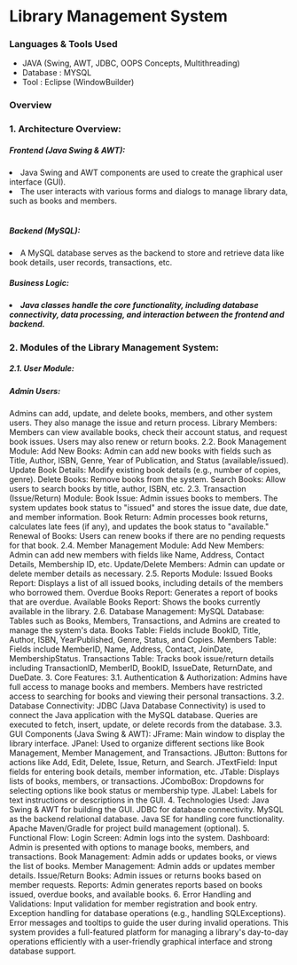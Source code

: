<h1>Library Management System</h1>
<div>
<h3>Languages & Tools Used </h3>
<ul>
<li>JAVA (Swing, AWT, JDBC, OOPS Concepts, Multithreading)</l1>
<li>Database : MYSQL</l1>
<li>Tool : Eclipse (WindowBuilder)</l1>
</ul>
<div>
<h3>Overview</h3>
<div>
<h3>1. Architecture Overview:</h3>
<h5>Frontend (Java Swing & AWT):</h5>
<li>Java Swing and AWT components are used to create the graphical user interface (GUI). </li>
<li>The user interacts with various forms and dialogs to manage library data, such as books and members.</li>
<br>
<h5>Backend (MySQL):</h5>
<li>A MySQL database serves as the backend to store and retrieve data like book details, user records, transactions, etc.</li>
<h5>Business Logic:<h5>
<li>Java classes handle the core functionality, including database connectivity, data processing, and interaction between the frontend and backend.</li>

<h3>2. Modules of the Library Management System:</h3>
<h5>2.1. User Module:</h5>
<h5>Admin Users:</h5>
Admins can add, update, and delete books, members, and other system users.
They also manage the issue and return process.
Library Members:
Members can view available books, check their account status, and request book issues.
Users may also renew or return books.
2.2. Book Management Module:
Add New Books:
Admin can add new books with fields such as Title, Author, ISBN, Genre, Year of Publication, and Status (available/issued).
Update Book Details:
Modify existing book details (e.g., number of copies, genre).
Delete Books:
Remove books from the system.
Search Books:
Allow users to search books by title, author, ISBN, etc.
2.3. Transaction (Issue/Return) Module:
Book Issue:
Admin issues books to members. The system updates book status to "issued" and stores the issue date, due date, and member information.
Book Return:
Admin processes book returns, calculates late fees (if any), and updates the book status to "available."
Renewal of Books:
Users can renew books if there are no pending requests for that book.
2.4. Member Management Module:
Add New Members:
Admin can add new members with fields like Name, Address, Contact Details, Membership ID, etc.
Update/Delete Members:
Admin can update or delete member details as necessary.
2.5. Reports Module:
Issued Books Report:
Displays a list of all issued books, including details of the members who borrowed them.
Overdue Books Report:
Generates a report of books that are overdue.
Available Books Report:
Shows the books currently available in the library.
2.6. Database Management:
MySQL Database:
Tables such as Books, Members, Transactions, and Admins are created to manage the system's data.
Books Table:
Fields include BookID, Title, Author, ISBN, YearPublished, Genre, Status, and Copies.
Members Table:
Fields include MemberID, Name, Address, Contact, JoinDate, MembershipStatus.
Transactions Table:
Tracks book issue/return details including TransactionID, MemberID, BookID, IssueDate, ReturnDate, and DueDate.
3. Core Features:
3.1. Authentication & Authorization:
Admins have full access to manage books and members.
Members have restricted access to searching for books and viewing their personal transactions.
3.2. Database Connectivity:
JDBC (Java Database Connectivity) is used to connect the Java application with the MySQL database. Queries are executed to fetch, insert, update, or delete records from the database.
3.3. GUI Components (Java Swing & AWT):
JFrame: Main window to display the library interface.
JPanel: Used to organize different sections like Book Management, Member Management, and Transactions.
JButton: Buttons for actions like Add, Edit, Delete, Issue, Return, and Search.
JTextField: Input fields for entering book details, member information, etc.
JTable: Displays lists of books, members, or transactions.
JComboBox: Dropdowns for selecting options like book status or membership type.
JLabel: Labels for text instructions or descriptions in the GUI.
4. Technologies Used:
Java Swing & AWT for building the GUI.
JDBC for database connectivity.
MySQL as the backend relational database.
Java SE for handling core functionality.
Apache Maven/Gradle for project build management (optional).
5. Functional Flow:
Login Screen: Admin logs into the system.
Dashboard: Admin is presented with options to manage books, members, and transactions.
Book Management: Admin adds or updates books, or views the list of books.
Member Management: Admin adds or updates member details.
Issue/Return Books: Admin issues or returns books based on member requests.
Reports: Admin generates reports based on books issued, overdue books, and available books.
6. Error Handling and Validations:
Input validation for member registration and book entry.
Exception handling for database operations (e.g., handling SQLExceptions).
Error messages and tooltips to guide the user during invalid operations.
This system provides a full-featured platform for managing a library's day-to-day operations efficiently with a user-friendly graphical interface and strong database support.
</div>
</div>
</div>

